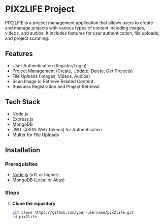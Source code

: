 # PIX2LIFE Project

PIX2LIFE is a project management application that allows users to create and manage projects with various types of content including images, videos, and audios. It includes features for user authentication, file uploads, and project scanning.

## Features

- User Authentication (Register/Login)
- Project Management (Create, Update, Delete, Get Projects)
- File Uploads (Images, Videos, Audios)
- Scan Image to Retrieve Related Content
- Business Registration and Project Retrieval

## Tech Stack

- Node.js
- Express.js
- MongoDB
- JWT (JSON Web Tokens) for Authentication
- Multer for File Uploads

## Installation

### Prerequisites

- [Node.js](https://nodejs.org/) (v12 or higher)
- [MongoDB](https://www.mongodb.com/) (Local or Atlas)

### Steps

1. **Clone the repository**
   ```bash
   git clone https://github.com/your-username/pix2life.git
   cd pix2life

